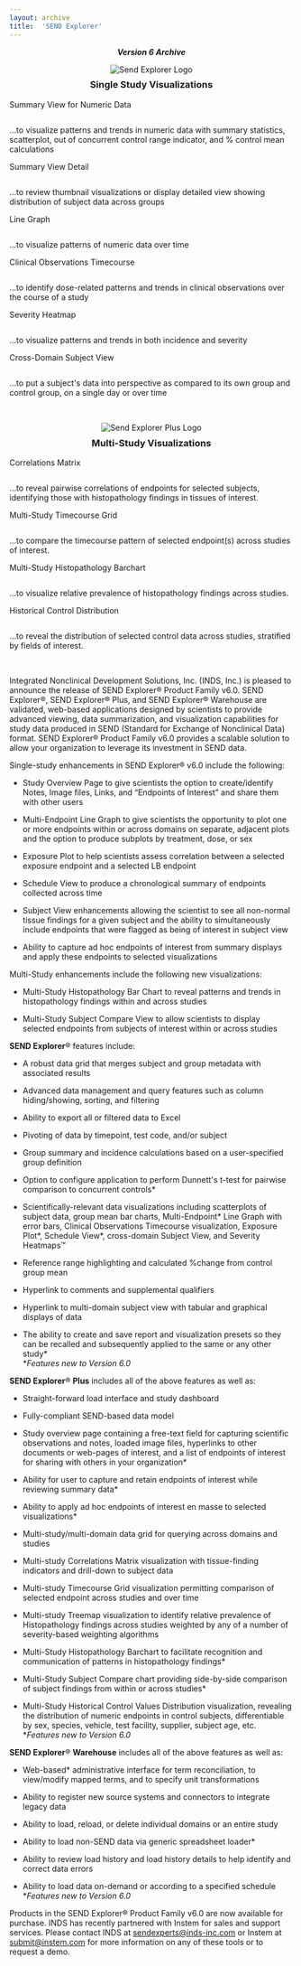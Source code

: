 ```yaml
---
layout: archive
title:  'SEND Explorer'
---
```


<div style="text-align:center">
   <p style="font-weight:bold; font-style:italic">Version 6 Archive</p>
  <img src="/assets/images/se-small.jpg" style="margin-bottom: -1em" alt="Send Explorer Logo">
  <h3>Single Study Visualizations</h3>
</div>
<div class="pure-g">
  <div class="pure-u-1-2">
    <p class="thumbtitle">Summary View for Numeric Data</p>
    <a href="/assets/se-images/v6/Slide2.PNG" 
       data-lightbox="slide-2"
       data-title="Summary View for Numeric Data"> 
      <img class="thumbsize" src="/assets/se-images/v6/Slide2.PNG" alt="" />
    </a>
    <p class="thumbsize">…to visualize patterns and trends in numeric data with summary statistics, scatterplot, out of concurrent control range indicator, and % control mean calculations</p>
  </div>
  <div class="pure-u-1-2">
    <p class="thumbtitle">Summary View Detail</p>
    <a href="/assets/se-images/v6//Slide3.PNG" 
       data-lightbox="slide-3"
       data-title="Summary View Detail"> 
      <img class="thumbsize" src="/assets/se-images/v6/Slide3.PNG" alt="" />
    </a>
    <p class="thumbsize">…to review thumbnail visualizations or display detailed view showing distribution of subject data across groups</p>
  </div>
  <div class="pure-u-1-2">
    <p class="thumbtitle">Line Graph</p>
    <a href="/assets/se-images/v6/multi-study-linegraph-slide.png" 
       data-lightbox="slide-9"
       data-title="Multi Endpoint Line Graph"> 
      <img class="thumbsize" src="/assets/se-images/v6/multi-study-linegraph-slide.png" alt="" />
    </a>
    <p class="thumbsize">…to visualize patterns of numeric data over time</p>
  </div>  
  <div class="pure-u-1-2">
    <p class="thumbtitle">Clinical Observations Timecourse</p>
    <a href="/assets/se-images/v6/clinobs-slide.png" 
       data-lightbox="slide-10"
       data-title="Clinical Observations Timecourse"> 
      <img class="thumbsize" src="/assets/se-images/v6/clinobs-slide.png" alt="" />
    </a>
    <p class="thumbsize">...to identify dose-related patterns and trends in clinical observations over the course of a study</p>
  </div>  
  <div class="pure-u-1-2">
    <p class="thumbtitle">Severity Heatmap</p>
    <a href="/assets/se-images/v6/Slide1.PNG" 
       data-lightbox="slide-1"
       data-title="Severity Heatmap"> 
      <img class="thumbsize" src="/assets/se-images/v6/Slide1.PNG" alt="" />
    </a>
    <p class="thumbsize">…to visualize patterns and trends in both incidence and severity</p>
  </div>
  <div class="pure-u-1-2">
    <p class="thumbtitle">Cross-Domain Subject View</p>
    <a href="/assets/se-images/v6/Slide4.PNG" 
       data-lightbox="slide-4"
       data-title="Cross-Domain Subject View"> 
      <img class="thumbsize" src="/assets/se-images/v6/Slide4.PNG" alt="" />
    </a>
    <p class="thumbsize">…to put a subject's data into perspective as compared to its own group and control group, on a single day or over time</p>
  </div>
</div>
<p>&nbsp;</p>
<div style="text-align:center">
  <img src="/assets/images/se-plus-small.jpg" style="margin-bottom: -1em" alt="Send Explorer Plus Logo">
  <h3>Multi-Study Visualizations</h3>
</div>
<div class="pure-g">
  <div class="pure-u-1-2">
    <p class="thumbtitle">Correlations Matrix</p>
    <a href="/assets/se-images/v6/Slide5.PNG" 
       data-lightbox="slide-5"
       data-title="Correlations Matrix"> 
      <img class="thumbsize" src="/assets/se-images/v6/Slide5.PNG" alt="" />
    </a>
    <p class="thumbsize">…to reveal pairwise correlations of endpoints for selected subjects, identifying those with histopathology findings in tissues of interest.</p>
  </div>
  <div class="pure-u-1-2">
    <p class="thumbtitle">Multi-Study Timecourse Grid</p>
    <a href="/assets/se-images/v6/Slide6.PNG" 
       data-lightbox="slide-6"
       data-title="Multi-Study Timecourse Grid"> 
      <img class="thumbsize" src="/assets/se-images/v6/Slide6.PNG" alt="" />
    </a>
    <p class="thumbsize">…to compare the timecourse pattern of selected endpoint(s) across studies of interest.</p>
  </div>
  <div class="pure-u-1-2">
    <p class="thumbtitle">Multi-Study Histopathology Barchart</p>
    <a href="/assets/se-images/v6/HistoBarChart.png" 
       data-lightbox="slide-7"
       data-title="Multi-Study Histo Barchart"> 
      <img class="thumbsize" src="/assets/se-images/v6/HistoBarChart.png" alt="" />
    </a>
    <p class="thumbsize">…to visualize relative prevalence of histopathology findings across studies.</p>
  </div>
  <div class="pure-u-1-2">
    <p class="thumbtitle">Historical Control Distribution</p>
    <a href="/assets/se-images/v6/hcvd-slide.png" 
       data-lightbox="slide-8"> 
      <img class="thumbsize" src="/assets/se-images/v6/hcvd-slide.png" alt="" />
    </a>
    <p class="thumbsize">…to reveal the distribution of selected control data across studies, stratified by fields of interest.</p>
  </div>
</div>
<p>&nbsp;</p>
Integrated Nonclinical Development Solutions, Inc. (INDS, Inc.) is
pleased to announce the release of SEND Explorer® Product Family v6.0.
SEND Explorer®, SEND Explorer® Plus, and SEND Explorer® Warehouse are
validated, web-based applications designed by scientists to provide
advanced viewing, data summarization, and visualization capabilities for
study data produced in SEND (Standard for Exchange of Nonclinical Data)
format. SEND Explorer® Product Family v6.0 provides a scalable solution
to allow your organization to leverage its investment in SEND data.

Single-study enhancements in SEND Explorer® v6.0 include the following:

-   Study Overview Page to give scientists the option to create/identify
    Notes, Image files, Links, and “Endpoints of Interest” and share
    them with other users

-   Multi-Endpoint Line Graph to give scientists the opportunity to plot
    one or more endpoints within or across domains on separate, adjacent
    plots and the option to produce subplots by treatment, dose, or sex

-   Exposure Plot to help scientists assess correlation between a
    selected exposure endpoint and a selected LB endpoint

-   Schedule View to produce a chronological summary of endpoints
    collected across time

-   Subject View enhancements allowing the scientist to see all
    non-normal tissue findings for a given subject and the ability to
    simultaneously include endpoints that were flagged as being of
    interest in subject view

-   Ability to capture ad hoc endpoints of interest from summary
    displays and apply these endpoints to selected visualizations

Multi-Study enhancements include the following new visualizations:

-   Multi-Study Histopathology Bar Chart to reveal patterns and trends
    in histopathology findings within and across studies

-   Multi-Study Subject Compare View to allow scientists to display
    selected endpoints from subjects of interest within or across
    studies

**SEND Explorer**® features include:

-   A robust data grid that merges subject and group metadata with
    associated results

-   Advanced data management and query features such as column
    hiding/showing, sorting, and filtering

-   Ability to export all or filtered data to Excel

-   Pivoting of data by timepoint, test code, and/or subject

-   Group summary and incidence calculations based on a user-specified
    group definition

-   Option to configure application to perform Dunnett's t-test for
    pairwise comparison to concurrent controls\*

-   Scientifically-relevant data visualizations including scatterplots
    of subject data, group mean bar charts, Multi-Endpoint\* Line Graph
    with error bars, Clinical Observations Timecourse visualization,
    Exposure Plot\*, Schedule View\*, cross-domain Subject View, and
    Severity Heatmaps™

-   Reference range highlighting and calculated %change from control
    group mean

-   Hyperlink to comments and supplemental qualifiers

-   Hyperlink to multi-domain subject view with tabular and graphical
    displays of data

-   The ability to create and save report and visualization presets so
    they can be recalled and subsequently applied to the same or any
    other study\*  
    \**Features new to Version 6.0*

**SEND Explorer**® **Plus** includes all of the above features as well
as:

-   Straight-forward load interface and study dashboard

-   Fully-compliant SEND-based data model

-   Study overview page containing a free-text field for capturing
    scientific observations and notes, loaded image files, hyperlinks to
    other documents or web-pages of interest, and a list of endpoints of
    interest for sharing with others in your organization\*

-   Ability for user to capture and retain endpoints of interest while
    reviewing summary data\*

-   Ability to apply ad hoc endpoints of interest en masse to selected
    visualizations\*

-   Multi-study/multi-domain data grid for querying across domains and
    studies

-   Multi-study Correlations Matrix visualization with tissue-finding
    indicators and drill-down to subject data

-   Multi-study Timecourse Grid visualization permitting comparison of
    selected endpoint across studies and over time

-   Multi-study Treemap visualization to identify relative prevalence of
    Histopathology findings across studies weighted by any of a number
    of severity-based weighting algorithms

-   Multi-Study Histopathology Barchart to facilitate recognition and
    communication of patterns in histopathology findings\*

-   Multi-Study Subject Compare chart providing side-by-side comparison
    of subject findings from within or across studies\*

-   Multi-Study Historical Control Values Distribution visualization,
    revealing the distribution of numeric endpoints in control subjects,
    differentiable by sex, species, vehicle, test facility, supplier,
    subject age, etc.  
    \**Features new to Version 6.0*

**SEND Explorer**® **Warehouse** includes all of the above features as
well as:

-   Web-based\* administrative interface for term reconciliation, to
    view/modify mapped terms, and to specify unit transformations

-   Ability to register new source systems and connectors to integrate
    legacy data

-   Ability to load, reload, or delete individual domains or an entire
    study

-   Ability to load non-SEND data via generic spreadsheet loader\*

-   Ability to review load history and load history details to help
    identify and correct data errors

-   Ability to load data on-demand or according to a specified
    schedule  
    \**Features new to Version 6.0*

Products in the SEND Explorer® Product Family v6.0 are now available for
purchase. INDS has recently partnered with Instem for sales and support
services. Please contact INDS at <sendexperts@inds-inc.com> or Instem at
<submit@instem.com> for more information on any of these tools or to
request a demo.
